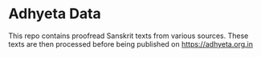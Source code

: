 # Adhyeta Data

This repo contains proofread Sanskrit texts from various sources. These texts are then processed before being published on https://adhyeta.org.in
